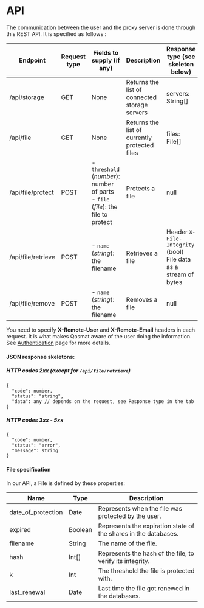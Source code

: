 # API

The communication between the user and the proxy server is done through this REST API. It is specified as follows :

| Endpoint           | Request type | Fields to supply (if any)                                                            | Description                                   | Response type (see skeleton below) |
|--------------------|--------------|--------------------------------------------------------------------------------------|-----------------------------------------------|------------------------------------|
| /api/storage       | GET          | None                                                                                 | Returns the list of connected storage servers | servers: String[]                  |
| /api/file          | GET          | None                                                                                 | Returns the list of currently protected files | files: File[]                      |
| /api/file/protect  | POST         | - `threshold` (*number*): number of parts<br/>- `file` (*file*): the file to protect | Protects a file                               | null                               |
| /api/file/retrieve | POST         | - `name` (*string*): the filename                                                    | Retrieves a file                              | Header `X-File-Integrity` (bool)<br /> File data as a stream of bytes     |
| /api/file/remove   | POST         | - `name` (*string*): the filename                                                    | Removes a file                                | null                               |

<div class="warning">You need to specify <b>X-Remote-User</b> and <b>X-Remote-Email</b> headers in each request. It is what makes Qasmat aware of the user doing the information. See <a href="authentication.md">Authentication</a> page for more details.</div>

#### JSON response skeletons:
##### HTTP codes 2xx (except for `/api/file/retrieve`)

```
{
  "code": number,
  "status": "string",
  "data": any // depends on the request, see Response type in the tab
}
```

##### HTTP codes 3xx - 5xx
```
{
  "code": number,
  "status": "error",
  "message": string
}
```

#### File specification
In our API, a File is defined by these properties:

| Name | Type | Description |
|------|------|-------------|
| date_of_protection | Date | Represents when the file was protected by the user. |
| expired | Boolean | Represents the expiration state of the shares in the databases. |
| filename | String | The name of the file. |
| hash | Int[] | Represents the hash of the file, to verify its integrity. |
| k | Int | The threshold the file is protected with. |
| last_renewal | Date | Last time the file got renewed in the databases. |
